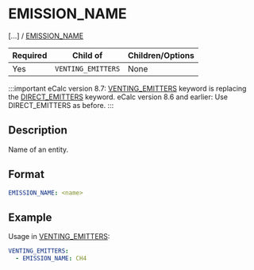 # EMISSION_NAME

[...] /
[EMISSION_NAME](/about/references/keywords/EMISSION_NAME.md)

| Required   | Child of                                            | Children/Options                   |
|------------|-----------------------------------------------------|------------------------------------|
| Yes         | `VENTING_EMITTERS` | None                               |

:::important
eCalc version 8.7: [VENTING_EMITTERS](/about/references/keywords/VENTING_EMITTERS.md) keyword is replacing the [DIRECT_EMITTERS](/about/references/keywords/DIRECT_EMITTERS.md) keyword.
eCalc version 8.6 and earlier: Use DIRECT_EMITTERS as before.
:::

## Description
Name of an entity.

## Format
~~~~~~~~yaml
EMISSION_NAME: <name>
~~~~~~~~

## Example
Usage in [VENTING_EMITTERS](/about/references/keywords/VENTING_EMITTERS.md):

~~~~~~~~yaml
VENTING_EMITTERS:
  - EMISSION_NAME: CH4
~~~~~~~~


